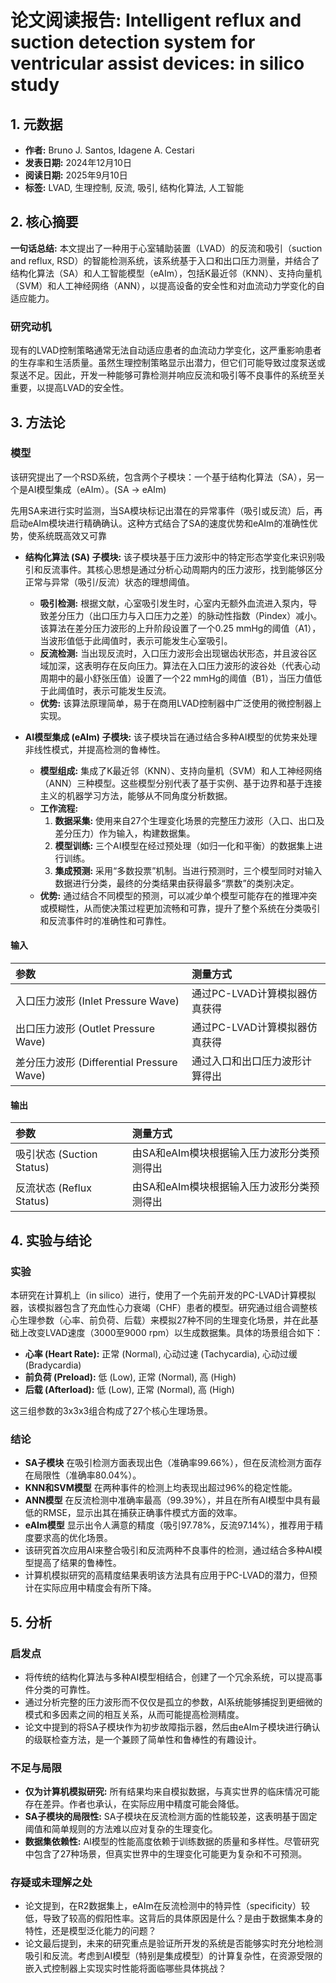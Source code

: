 # 论文阅读报告: Intelligent reflux and suction detection system for ventricular assist devices: in silico study

## **1. 元数据**
- **作者:** Bruno J. Santos, Idagene A. Cestari
- **发表日期:** 2024年12月10日
- **阅读日期:** 2025年9月10日
- **标签:** LVAD, 生理控制, 反流, 吸引, 结构化算法, 人工智能

## **2. 核心摘要**
**一句话总结:** 本文提出了一种用于心室辅助装置（LVAD）的反流和吸引（suction and reflux, RSD）的智能检测系统，该系统基于入口和出口压力测量，并结合了结构化算法（SA）和人工智能模型（eAIm），包括K最近邻（KNN）、支持向量机（SVM）和人工神经网络（ANN），以提高设备的安全性和对血流动力学变化的自适应能力。

### 研究动机
现有的LVAD控制策略通常无法自动适应患者的血流动力学变化，这严重影响患者的生存率和生活质量。虽然生理控制策略显示出潜力，但它们可能导致过度泵送或泵送不足。因此，开发一种能够可靠检测并响应反流和吸引等不良事件的系统至关重要，以提高LVAD的安全性。

## **3. 方法论**
### 模型
该研究提出了一个RSD系统，包含两个子模块：一个基于结构化算法（SA），另一个是AI模型集成（eAIm）。(SA -> eAIm)

先用SA来进行实时监测，当SA模块标记出潜在的异常事件（吸引或反流）后，再启动eAIm模块进行精确确认。这种方式结合了SA的速度优势和eAIm的准确性优势，使系统既高效又可靠
- **结构化算法 (SA) 子模块:** 该子模块基于压力波形中的特定形态学变化来识别吸引和反流事件。其核心思想是通过分析心动周期内的压力波形，找到能够区分正常与异常（吸引/反流）状态的理想阈值。
    - **吸引检测:** 根据文献，心室吸引发生时，心室内无额外血流进入泵内，导致差分压力（出口压力与入口压力之差）的脉动性指数（Pindex）减小。该算法在差分压力波形的上升阶段设置了一个0.25 mmHg的阈值（A1），当波形值低于此阈值时，表示可能发生心室吸引。
    - **反流检测:** 当出现反流时，入口压力波形会出现锯齿状形态，并且波谷区域加深，这表明存在反向压力。算法在入口压力波形的波谷处（代表心动周期中的最小舒张压值）设置了一个22 mmHg的阈值（B1），当压力值低于此阈值时，表示可能发生反流。
    - **优势:** 该算法原理简单，易于在商用LVAD控制器中广泛使用的微控制器上实现。

- **AI模型集成 (eAIm) 子模块:** 该子模块旨在通过结合多种AI模型的优势来处理非线性模式，并提高检测的鲁棒性。
    - **模型组成:** 集成了K最近邻（KNN）、支持向量机（SVM）和人工神经网络（ANN）三种模型。这些模型分别代表了基于实例、基于边界和基于连接主义的机器学习方法，能够从不同角度分析数据。
    - **工作流程:**
        1. **数据采集:** 使用来自27个生理变化场景的完整压力波形（入口、出口及差分压力）作为输入，构建数据集。
        2. **模型训练:** 三个AI模型在经过预处理（如归一化和平衡）的数据集上进行训练。
        3. **集成预测:** 采用“多数投票”机制。当进行预测时，三个模型同时对输入数据进行分类，最终的分类结果由获得最多“票数”的类别决定。
    - **优势:** 通过结合不同模型的预测，可以减少单个模型可能存在的推理冲突或模糊性，从而使决策过程更加流畅和可靠，提升了整个系统在分类吸引和反流事件时的准确性和可靠性。

#### 输入
| 参数                                   | 测量方式                                     |
| :------------------------------------- | :------------------------------------------- |
| 入口压力波形 (Inlet Pressure Wave)       | 通过PC-LVAD计算模拟器仿真获得                |
| 出口压力波形 (Outlet Pressure Wave)      | 通过PC-LVAD计算模拟器仿真获得                |
| 差分压力波形 (Differential Pressure Wave)| 通过入口和出口压力波形计算得出               |

#### 输出
| 参数                     | 测量方式                                           |
| :----------------------- | :------------------------------------------------- |
| 吸引状态 (Suction Status)  | 由SA和eAIm模块根据输入压力波形分类预测得出         |
| 反流状态 (Reflux Status)   | 由SA和eAIm模块根据输入压力波形分类预测得出         |

## **4. 实验与结论**
### 实验
本研究在计算机上（in silico）进行，使用了一个先前开发的PC-LVAD计算模拟器，该模拟器包含了充血性心力衰竭（CHF）患者的模型。研究通过组合调整核心生理参数（心率、前负荷、后载）来模拟27种不同的生理变化场景，并在此基础上改变LVAD速度（3000至9000 rpm）以生成数据集。具体的场景组合如下：
- **心率 (Heart Rate):** 正常 (Normal), 心动过速 (Tachycardia), 心动过缓 (Bradycardia)
- **前负荷 (Preload):** 低 (Low), 正常 (Normal), 高 (High)
- **后载 (Afterload):** 低 (Low), 正常 (Normal), 高 (High)

这三组参数的3x3x3组合构成了27个核心生理场景。

### 结论
- **SA子模块** 在吸引检测方面表现出色（准确率99.66%），但在反流检测方面存在局限性（准确率80.04%）。
- **KNN和SVM模型** 在两种事件的检测上均表现出超过96%的稳定性能。
- **ANN模型** 在反流检测中准确率最高（99.39%），并且在所有AI模型中具有最低的RMSE，显示出其在捕获正确事件模式方面的效率。
- **eAIm模型** 显示出令人满意的精度（吸引97.78%，反流97.14%），推荐用于精度要求高的优化场景。
- 该研究首次应用AI来整合吸引和反流两种不良事件的检测，通过结合多种AI模型提高了结果的鲁棒性。
- 计算机模拟研究的高精度结果表明该方法具有应用于PC-LVAD的潜力，但预计在实际应用中精度会有所下降。

## **5. 分析**
### 启发点
- 将传统的结构化算法与多种AI模型相结合，创建了一个冗余系统，可以提高事件分类的可靠性。
- 通过分析完整的压力波形而不仅仅是孤立的参数，AI系统能够捕捉到更细微的模式和多因素之间的相互关系，从而可能提高检测精度。
- 论文中提到的将SA子模块作为初步故障指示器，然后由eAIm子模块进行确认的级联检查方法，是一个兼顾了简单性和鲁棒性的有趣设计。

### 不足与局限
- **仅为计算机模拟研究:** 所有结果均来自模拟数据，与真实世界的临床情况可能存在差异。作者也承认，在实际应用中精度可能会降低。
- **SA子模块的局限性:** SA子模块在反流检测方面的性能较差，这表明基于固定阈值和简单规则的方法难以应对复杂的生理变化。
- **数据集依赖性:** AI模型的性能高度依赖于训练数据的质量和多样性。尽管研究中包含了27种场景，但真实世界中的生理变化可能更为复杂和不可预测。

### 存疑或未理解之处
- 论文提到，在R2数据集上，eAIm在反流检测中的特异性（specificity）较低，导致了较高的假阳性率。这背后的具体原因是什么？是由于数据集本身的特性，还是模型泛化能力的问题？
- 论文最后提到，未来的研究重点是验证所开发的系统是否能够实时充分地检测吸引和反流。考虑到AI模型（特别是集成模型）的计算复杂性，在资源受限的嵌入式控制器上实现实时性能将面临哪些具体挑战？